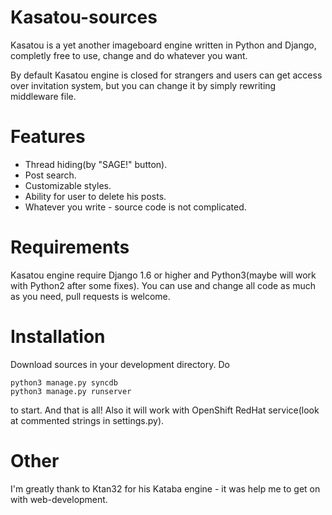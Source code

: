 Kasatou-sources
===============

 Kasatou is a yet another imageboard engine written in Python and Django, completly free to use, change and do whatever you want.

 By default Kasatou engine is closed for strangers and users can get access over invitation system, but you can change it by simply rewriting middleware file.

Features
===============

 * Thread hiding(by "SAGE!" button).
 * Post search.
 * Customizable styles.
 * Ability for user to delete his posts.
 * Whatever you write - source code is not complicated.


Requirements
===============

 Kasatou engine require Django 1.6 or higher and Python3(maybe will work with Python2 after some fixes). You can use and change all code as much as you need, pull requests is welcome.
 
 
Installation
===============

 Download sources in your development directory.
 Do 
 ```
 python3 manage.py syncdb
 python3 manage.py runserver
 ```
 to start.
 And that is all! Also it will work with OpenShift RedHat service(look at commented strings in settings.py).

Other
===============

 I'm greatly thank to Ktan32 for his Kataba engine - it was help me to get on with web-development.